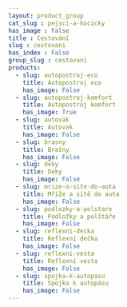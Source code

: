 ```yaml
---
layout: product_group
cat_slug : pejsci-a-kocicky
has_image : False
title : Cestování
slug : cestovani
has_index : False
group_slug : cestovani
products:
  - slug: autopostroj-eco
    title: Autopostroj eco
    has_image: False
  - slug: autopostroj-komfort
    title: Autopostroj komfort
    has_image: True
  - slug: autovak
    title: Autovak
    has_image: False
  - slug: brasny
    title: Brašny
    has_image: False
  - slug: deky
    title: Deky
    has_image: False
  - slug: mrize-a-site-do-auta
    title: Mříže a sítě do auta
    has_image: False
  - slug: podlozky-a-polstare
    title: Podložky a polštáře
    has_image: False
  - slug: reflexni-decka
    title: Reflexní dečka
    has_image: False
  - slug: reflexni-vesta
    title: Reflexní vesta
    has_image: False
  - slug: spojka-k-autopasu
    title: Spojka k autopásu
    has_image: False
---
```



